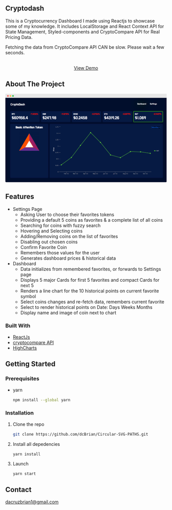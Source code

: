 ## Cryptodash

This is a Cryptocurrency Dashboard I made using Reactjs to showcase some of my knowledge. It includes LocalStorage and React Context API for State Management, Styled-components and CryptoCompare API for Real Pricing Data.

Fetching the data from CryptoCompare API CAN be slow. Please wait a few seconds.
<br />

<p align="center">
    <br />
      <a href="https://sharp-noether-8ad61c.netlify.app/">View Demo</a>
    <br />
  </p>

<!-- ABOUT THE PROJECT -->

## About The Project

![CryptoDash](/images/cryptodash.png?raw=true)

## Features

-   Settings Page
    -   Asking User to choose their favorites tokens
    -   Providing a default 5 coins as favorites & a complete list of all coins
    -   Searching for coins with fuzzy search
    -   Hovering and Selecting coins
    -   Adding/Removing coins on the list of favorites
    -   Disabling out chosen coins
    -   Confirm Favorite Coin
    -   Remembers those values for the user
    -   Generates dashboard prices & historical data
-   Dashboard
    -   Data initializes from remembered favorites, or forwards to Settings page
    -   Displays 5 major Cards for first 5 favorites and compact Cards for next 5
    -   Renders a line chart for the 10 historical points on current favorite symbol
    -   Select coins changes and re-fetch data, remembers current favorite
    -   Select to render historical points on Date: Days Weeks Months
    -   Display name and image of coin next to chart

### Built With

-   [ReactJs](https://fr.reactjs.org/)
-   [cryptocompare API](https://github.com/exodusmovement/cryptocompare)
-   [HighCharts](https://www.highcharts.com/)

<!-- GETTING STARTED -->

## Getting Started

### Prerequisites

-   yarn
    ```sh
    npm install --global yarn
    ```

### Installation

1. Clone the repo
    ```sh
    git clone https://github.com/dcBrian/Circular-SVG-PATHS.git
    ```
2. Install all depedencies
    ```sh
    yarn install
    ```
3. Launch
    ```JS
    yarn start
    ```

<!-- CONTACT -->

## Contact

dacruzbrian1@gmail.com
